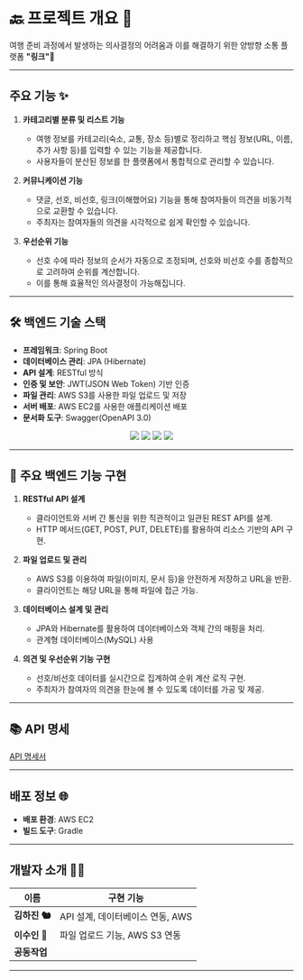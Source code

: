 # 🔙 프로젝트 개요 🌈
여행 준비 과정에서 발생하는 의사결정의 어려움과 이를 해결하기 위한 양방향 소통 플랫폼 **"링크"**🔗

---

## 주요 기능 ✨

1. **카테고리별 분류 및 리스트 기능**  
   - 여행 정보를 카테고리(숙소, 교통, 장소 등)별로 정리하고 핵심 정보(URL, 이름, 추가 사항 등)를 입력할 수 있는 기능을 제공합니다.  
   - 사용자들이 분산된 정보를 한 플랫폼에서 통합적으로 관리할 수 있습니다.

2. **커뮤니케이션 기능**  
   - 댓글, 선호, 비선호, 링크(이해했어요) 기능을 통해 참여자들이 의견을 비동기적으로 교환할 수 있습니다.  
   - 주최자는 참여자들의 의견을 시각적으로 쉽게 확인할 수 있습니다.

3. **우선순위 기능**  
   - 선호 수에 따라 정보의 순서가 자동으로 조정되며, 선호와 비선호 수를 종합적으로 고려하여 순위를 계산합니다.  
   - 이를 통해 효율적인 의사결정이 가능해집니다.

---

## 🛠️ 백엔드 기술 스택

- **프레임워크**: Spring Boot  
- **데이터베이스 관리**: JPA (Hibernate)  
- **API 설계**: RESTful 방식  
- **인증 및 보안**: JWT(JSON Web Token) 기반 인증  
- **파일 관리**: AWS S3를 사용한 파일 업로드 및 저장  
- **서버 배포**: AWS EC2를 사용한 애플리케이션 배포  
- **문서화 도구**: Swagger(OpenAPI 3.0)  

<p align="center">
  <img src="https://img.shields.io/badge/AWS-232F3E?style=for-the-badge&logo=amazon-aws&logoColor=white" />
  <img src="https://img.shields.io/badge/SpringBoot-6DB33F?style=for-the-badge&logo=springboot&logoColor=white" />
  <img src="https://img.shields.io/badge/JPA-59666C?style=for-the-badge&logo=hibernate&logoColor=white" />
  <img src="https://img.shields.io/badge/JWT-000000?style=for-the-badge&logo=jsonwebtokens&logoColor=white" />
</p>

---

## 🔑 주요 백엔드 기능 구현

1. **RESTful API 설계**  
   - 클라이언트와 서버 간 통신을 위한 직관적이고 일관된 REST API를 설계.  
   - HTTP 메서드(GET, POST, PUT, DELETE)를 활용하여 리소스 기반의 API 구현.

2. **파일 업로드 및 관리**  
   - AWS S3를 이용하여 파일(이미지, 문서 등)을 안전하게 저장하고 URL을 반환.  
   - 클라이언트는 해당 URL을 통해 파일에 접근 가능.  

3. **데이터베이스 설계 및 관리**  
   - JPA와 Hibernate를 활용하여 데이터베이스와 객체 간의 매핑을 처리.  
   - 관계형 데이터베이스(MySQL) 사용

4. **의견 및 우선순위 기능 구현**  
   - 선호/비선호 데이터를 실시간으로 집계하여 순위 계산 로직 구현.  
   - 주최자가 참여자의 의견을 한눈에 볼 수 있도록 데이터를 가공 및 제공.  

---

## 📚 API 명세
[API 명세서](<https://noisy-sunscreen-6be.notion.site/Fromis7_API-165464b1b207805d9600de8d4b7e03ac?pvs=4>)

---

## 배포 정보 🌐

- **배포 환경**: AWS EC2
- **빌드 도구**: Gradle

---

## 개발자 소개 🧑‍💻
| 이름  | 구현 기능 |
|-------|-----------|
| **김하진 🐿️** | API 설계, 데이터베이스 연동, AWS |
| **이수인 🐾** | 파일 업로드 기능, AWS S3 연동 |
|**공동작업** | | 

---
